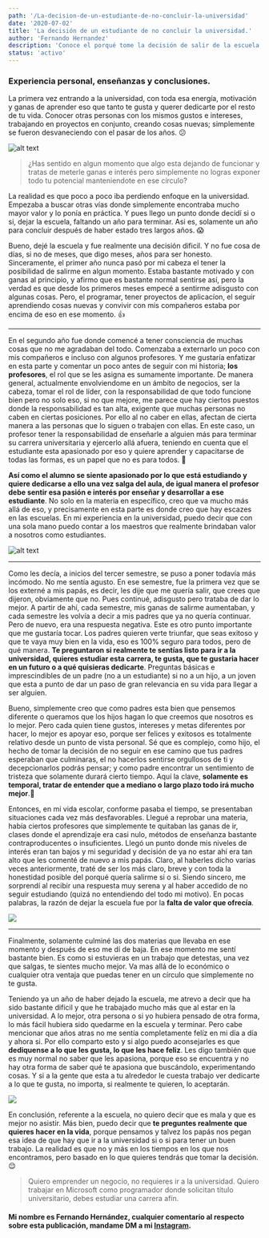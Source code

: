 ```yaml
---
path: '/La-decision-de-un-estudiante-de-no-concluir-la-universidad'
date: '2020-07-02'
title: 'La decisión de un estudiante de no concluir la universidad.'
author: 'Fernando Hernandez'
description: 'Conoce el porqué tome la decisión de salir de la escuela, incluso estudiando algo que me apasionaba.'
status: 'activo'
---
```


### Experiencia personal, enseñanzas y conclusiones.

La primera vez entrando a la universidad, con toda esa energía, motivación y ganas de aprender eso que tanto te gusta y querer dedicarte por el resto de tu vida. Conocer otras personas con los mismos gustos e intereses, trabajando en proyectos en conjunto, creando cosas nuevas; simplemente se fueron desvaneciendo con el pasar de los años. 😕

![alt text](https://res.cloudinary.com/dcko79fnp/image/upload/v1593837731/20180914_201032-1.jpg "Estudiante")

> ¿Has sentido en algun momento que algo esta dejando de funcionar y tratas de meterle ganas e interés pero simplemente no logras exponer todo tu potencial manteniendote en ese círculo?

La realidad es que poco a poco iba perdiendo enfoque en la universidad. Empezaba a buscar otras vías donde simplemente encontraba mucho mayor valor y lo ponía en práctica. Y pues llego un punto donde decidí si o si, dejar la escuela, faltando un año para terminar. Asi es, solamente un año para concluir después de haber estado tres largos años. 😱

Bueno, dejé la escuela y fue realmente una decisión dificil. Y no fue cosa de días, si no de meses, que digo meses, años para ser honesto. Sinceramente, el primer año nunca pasó por mi cabeza el tener la posibilidad de salirme en algun momento. Estaba bastante motivado y con ganas al principio, y afirmo que es bastante normal sentirse así, pero la verdad es que desde los primeros meses empecé a sentirme adisgusto con algunas cosas. Pero, el programar, tener proyectos de aplicacíon, el seguir aprendiendo cosas nuevas y convivir con mis compañeros estaba por encima de eso en ese momento. 👍

---

En el segundo año fue donde comencé a tener consciencia de muchas cosas que no me agradaban del todo. Comenzaba a externarlo un poco con mis compañeros e incluso con algunos profesores. Y me gustaría enfatizar en esta parte y comentar un poco antes de seguir con mi historia; **los profesores**, el rol que se les asigna es sumamente importante. De manera general, actualmente envolviendome en un ámbito de negocios, ser la cabeza, tomar el rol de líder, con la responsabilidad de que todo funcione bien pero no solo eso, si no que mejore, me parece que hay ciertos puestos donde la responsabilidad es tan alta, exigente que muchas personas no caben en ciertas posiciones. Por ello al no caber en ellas, afectan de cierta manera a las personas que lo siguen o trabajen con ellas. En este caso, un profesor tener la responsabilidad de enseñarle a alguien más para terminar su carrera universitaria y ejercerlo allá afuera, teniendo en cuenta que el estudiante esta apasionado por eso y quiere aprender y capacitarse de todas las formas, es un papel que no es para todos. 💪

**Así como el alumno se siente apasionado por lo que está estudiando y quiere dedicarse a ello una vez salga del aula, de igual manera el profesor debe sentir esa pasión e interés por enseñar y desarrollar a ese estudiante**. No solo en la materia en específico, creo que va mucho más allá de eso, y precisamente en esta parte es donde creo que hay escazes en las escuelas. En mi experiencia en la universidad, puedo decir que con una sola mano puedo contar a los maestros que realmente brindaban valor a nosotros como estudiantes.

![alt text](https://res.cloudinary.com/dcko79fnp/image/upload/v1593849841/20180912_172650-1.jpg "Learning")

---

Como les decía, a inicios del tercer semestre, se puso a poner todavía más incómodo. No me sentía agusto. En ese semestre, fue la primera vez que se los externé a mis papás, es decir, les dije que me quería salir, que crees que dijeron, obviamente que no. Pues continué, adisgusto pero trataba de dar lo mejor. A partir de ahí, cada semestre, mis ganas de salirme aumentaban, y cada semestre les volvía a decir a mis padres que ya no quería continuar. Pero de nuevo, era una respuesta negativa. Este es otro punto importante que me gustaría tocar. Los padres quieren verte triunfar, que seas exitoso y que te vaya muy bien en la vida, eso es 100% seguro para todos, pero de qué manera. **Te preguntaron si realmente te sentías listo para ir a la universidad, quieres estudiar esta carrera, te gusta, que te gustaria hacer en un futuro o a qué quisieras dedicarte**. Preguntas básicas e imprescindibles de un padre (no a un estudiante) si no a un hijo, a un joven que esta a punto de dar un paso de gran relevancia en su vida para llegar a ser alguien. 

Bueno, simplemente creo que como padres esta bien que pensemos diferente o queramos que los hijos hagan lo que creemos que nosotros es lo mejor. Pero cada quien tiene gustos, intereses y metas diferentes por hacer, lo mejor es apoyar eso, porque ser felices y exitosos es totalmente relativo desde un punto de vista personal. Sé que es complejo, como hijo, el hecho de tomar la decisión de no seguir en ese camino que tus padres esperaban que culminaras, el no hacerlos sentirse orgullosos de ti y decepcionarlos podrás pensar; y como padre encontrar un sentimiento de tristeza que solamente durará cierto tiempo. Aquí la clave, **solamente es temporal, tratar de entender que a mediano o largo plazo todo irá mucho mejor**.🙏

Entonces, en mi vida escolar, conforme pasaba el tiempo, se presentaban situaciones cada vez más desfavorables. Llegué a reprobar una materia, había ciertos profesores que simplemente te quitaban las ganas de ir, clases donde el aprendizaje era casi nulo, métodos de enseñanza bastante contraproducentes o insuficientes. Llegó un punto donde mis niveles de interés eran tan bajos y mi seguridad y decisión de ya no estar ahí era tan alto que les comenté de nuevo a mis papás. Claro, al haberles dicho varias veces anteriormente, traté de ser los más claro, breve y con toda la honestidad posible del porqué quería salirme si o si. Siendo sincero, me sorprendí al recibir una respuesta muy serena y al haber accedido de no seguir estudiando (quizá no entendiendo del todo mi motivo). En pocas palabras, la razón de dejar la escuela fue por la **falta de valor que ofrecía**.

![](https://res.cloudinary.com/dcko79fnp/image/upload/v1593850025/DSC02188-1.jpg)

---

Finalmente, solamente culminé las dos materias que llevaba en ese momento y después de eso me dí de baja. En ese momento me sentí bastante bien. Es como si estuvieras en un trabajo que detestas, una vez que salgas, te sientes mucho mejor. Va mas allá de lo económico o cualquier otra ventaja que puedas tener en un círculo que simplemente no te gusta.

Teniendo ya un año de haber dejado la escuela, me atrevo a decir que ha sido bastante difícil y que he trabajado mucho más que al estar en la universidad. A lo mejor, otra persona o si yo hubiera pensado de otra forma, lo más fácil hubiera sido quedarme en la escuela y terminar. Pero cabe mencionar que años atras no me sentía completamente felíz en mi día a día y ahora si. Por ello comparto esto y si algo puedo aconsejarles es que **dediquense a lo que les gusta, lo que les hace feliz**. Les digo también que es muy normal no saber que les apasiona, porque eso se encuentra y no hay otra forma de saber qué te apasiona que buscándolo, experimentando cosas. Y si a la gente que esta a tu alrededor le cuesta trabajo ver dedicarte a lo que te gusta, no importa, si realmente te quieren, lo aceptarán.


![](https://res.cloudinary.com/dcko79fnp/image/upload/v1593850856/20181005_112206-1-1.jpg)

En conclusión, referente a la escuela, no quiero decir que es mala y que es mejor no asistir. Más bien, puedo decir que **te preguntes realmente que quieres hacer en la vida**, porque pensamos y talvez los papás nos pegan esa idea de que hay que ir a la universidad si o si para tener un buen trabajo. La realidad es que no y más en los tiempos en los que nos encontramos, pero basado en lo que quieres tendrás que tomar la decisión. 😌

>Quiero emprender un negocio, no requieres ir a la universidad. Quiero trabajar en Microsoft como programador donde solicitan título universitario, debes estudiar una carrera afín.


#### Mi nombre es Fernando Hernández, cualquier comentario al respecto sobre esta publicación, mandame DM a mi [Instagram](https://www.instagram.com/_ferh97/).






